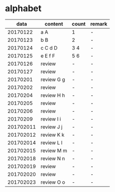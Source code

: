 # alphabet

|data|content|count|remark|
|---|---|---|---|
|20170122|a A|1|-|
|20170123|b B|2|-|
|20170124|c C d D|3 4|-|
|20170125|e E f F|5 6|-|
|20170126|review|-|-|
|20170127|review|-|-|
|20170201|review G g|-|-|
|20170202|review|-|-|
|20170204|review H h|-|-|
|20170205|review|-|-|
|20170206|review|-|-|
|20170209|review I i|-|-|
|201702011|review J j|-|-|
|201702012|review K k|-|-|
|201702014|review L l|-|-|
|201702015|review M m|-|-|
|201702018|review N n|-|-|
|201702019|review|-|-|
|201702020|review|-|-|
|201702023|review O o|-|-|